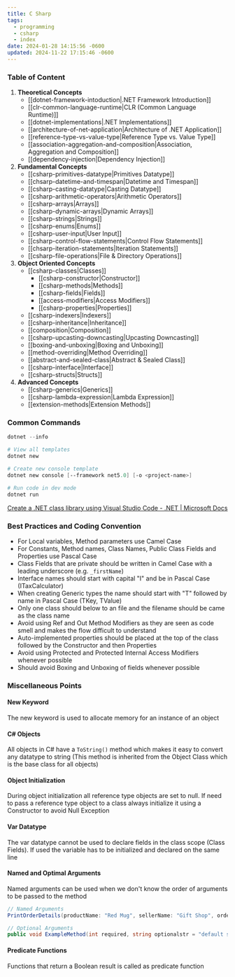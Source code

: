 ```yaml
---
title: C Sharp
tags:
  - programming
  - csharp
  - index
date: 2024-01-28 14:15:56 -0600
updated: 2024-11-22 17:15:46 -0600
---
```


### Table of Content

1. **Theoretical Concepts**
	* [[dotnet-framework-intoduction|.NET Framework Introduction]]
	* [[clr-common-language-runtime|CLR (Common Language Runtime)]]
	* [[dotnet-implementations|.NET Implementations]]
	* [[architecture-of-net-application|Architecture of .NET Application]]
	* [[reference-type-vs-value-type|Reference Type vs. Value Type]]
	* [[association-aggregation-and-composition|Association, Aggregation and Composition]]
	* [[dependency-injection|Dependency Injection]]
2. **Fundamental Concepts**
	* [[csharp-primitives-datatype|Primitives Datatype]]
	* [[chsarp-datetime-and-timespan|Datetime and Timespan]]
	* [[csharp-casting-datatype|Casting Datatype]]
	* [[csharp-arithmetic-operators|Arithmetic Operators]]
	* [[csharp-arrays|Arrays]]
	* [[csharp-dynamic-arrays|Dynamic Arrays]]
	* [[csharp-strings|Strings]]
	* [[csharp-enums|Enums]]
	* [[csharp-user-input|User Input]]
	* [[csharp-control-flow-statements|Control Flow Statements]]
	* [[chsarp-iteration-statements|Iteration Statements]]
	* [[csharp-file-operations|File & Directory Operations]]
3. **Object Oriented Concepts**
	* [[csharp-classes|Classes]]
		* [[csharp-constructor|Constructor]]
		* [[csharp-methods|Methods]]
		* [[csharp-fields|Fields]]
		* [[access-modifiers|Access Modifiers]]
		* [[csharp-properties|Properties]]
	* [[csharp-indexers|Indexers]]
	* [[csharp-inheritance|Inheritance]]
	* [[composition|Composition]]
	* [[csharp-upcasting-downcasting|Upcasting Downcasting]]
	* [[boxing-and-unboxing|Boxing and Unboxing]]
	* [[method-overriding|Method Overriding]]
	* [[abstract-and-sealed-class|Abstract & Sealed Class]]
	* [[csharp-interface|Interface]]
	* [[csharp-structs|Structs]]
4. **Advanced Concepts**
	* [[csharp-generics|Generics]]
	* [[csharp-lambda-expression|Lambda Expression]]
	* [[extension-methods|Extension Methods]]

### Common Commands

````powershell
dotnet --info 

# View all templates 
dotnet new

# Create new console template 
dotnet new console [--framework net5.0] [-o <project-name>]

# Run code in dev mode 
dotnet run
````

[Create a .NET class library using Visual Studio Code - .NET | Microsoft Docs](https://docs.microsoft.com/en-us/dotnet/core/tutorials/library-with-visual-studio-code)

### Best Practices and Coding Convention

* For Local variables, Method parameters use Camel Case
* For Constants, Method names, Class Names, Public Class Fields and Properties use Pascal Case
* Class Fields that are private should be written in Camel Case with a leading underscore (e.g. `_firstName`)
* Interface names should start with capital "I" and be in Pascal Case (ITaxCalculator)
* When creating Generic types the name should start with "T" followed by name in Pascal Case (TKey, TValue)
* Only one class should below to an file and the filename should be came as the class name
* Avoid using Ref and Out Method Modifiers as they are seen as code smell and makes the flow difficult to understand
* Auto-implemented properties should be placed at the top of the class followed by the Constructor and then Properties
* Avoid using Protected and Protected Internal Access Modifiers whenever possible
* Should avoid Boxing and Unboxing of fields whenever possible

### Miscellaneous Points

#### New Keyword
The new keyword is used to allocate memory for an instance of an object

#### C# Objects
All objects in C# have a `ToString()` method which makes it easy to convert any datatype to string (This method is inherited from the Object Class which is the base class for all objects)

#### Object Initialization
During object initialization all reference type objects are set to null. If need to pass a reference type object to a class always initialize it using a Constructor to avoid Null Exception

#### Var Datatype
The var datatype cannot be used to declare fields in the class scope (Class Fields). If used the variable has to be initialized and declared on the same line

#### Named and Optimal Arguments
Named arguments can be used when we don't know the order of arguments to be passed to the method

````csharp
// Named Arguments 
PrintOrderDetails(productName: "Red Mug", sellerName: "Gift Shop", orderNum: 31);

// Optional Arguments 
public void ExampleMethod(int required, string optionalstr = "default string", int optionalint = 10) {}
````

#### Predicate Functions
Functions that return a Boolean result is called as predicate function
